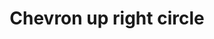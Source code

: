 ---
title: Chevron up right circle
tags:
icon: chevron-up-right-circle
svg: '<svg xmlns="http://www.w3.org/2000/svg" width="24" height="24" fill="none" viewBox="0 0 24 24" stroke-width="1.5" stroke-linecap="round" stroke-linejoin="round" stroke="currentColor"><circle cx="12" cy="12" r="9"/><path d="M9 10h4.95v4.95"/></svg>'
---